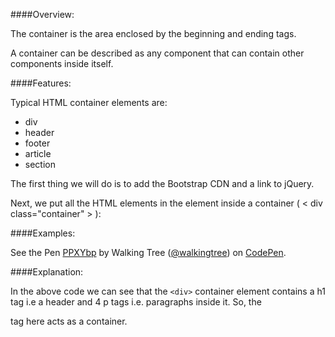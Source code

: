 ####Overview:

The container is the area enclosed by the beginning and ending tags.

A container can be described as any component that can contain other components inside itself.

####Features:

Typical HTML container elements are:

* div
* header
* footer
* article
* section

The first thing we will do is to add the Bootstrap CDN and a link to jQuery.

Next, we put all the HTML elements in the <body> element inside a container ( < div class="container" > ):

####Examples:

<p data-height="268" data-theme-id="0" data-slug-hash="PPXYbp" data-default-tab="result" data-user= " walkingtree" class='codepen'>See the Pen <a href='http://codepen.io/walkingtree/pen/PPXYbp/'>PPXYbp</a> by Walking Tree (<a href='http://codepen.io/walkingtree'>@walkingtree</a>) on <a href='http://codepen.io'>CodePen</a>.</p>
<script async src="//assets.codepen.io/assets/embed/ei.js"></script>

####Explanation:

In the above code we can see that the `<div>` container element contains a h1 tag  i.e a header and 4 p tags i.e. paragraphs inside it.
So, the <div> tag here acts as a container.
